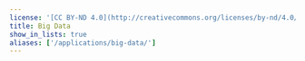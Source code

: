 ```yaml
---
license: '[CC BY-ND 4.0](http://creativecommons.org/licenses/by-nd/4.0/)'
title: Big Data
show_in_lists: true
aliases: ['/applications/big-data/']
---
```

